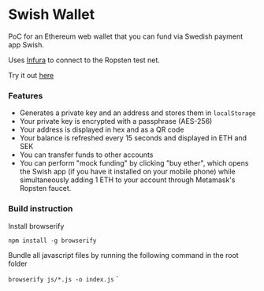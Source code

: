# Swish Wallet

PoC for an Ethereum web wallet that you can fund via Swedish payment app Swish.

Uses [Infura](https://www.infura.io) to connect to the Ropsten test net.

Try it out [here](https://monkybrain.github.io/swish-wallet/)

### Features
* Generates a private key and an address and stores them in `localStorage`
* Your private key is encrypted with a passphrase (AES-256)
* Your address is displayed in hex and as a QR code
* Your balance is refreshed every 15 seconds and displayed in ETH and SEK
* You can transfer funds to other accounts
* You can perform "mock funding" by clicking "buy ether", which opens the Swish app (if you have it installed on your mobile phone) while simultaneously adding 1 ETH to your account through Metamask's Ropsten faucet.

### Build instruction

Install browserify

`npm install -g browserify`

Bundle all javascript files by running the following command in the root folder

`browserify js/*.js -o index.js`
`
